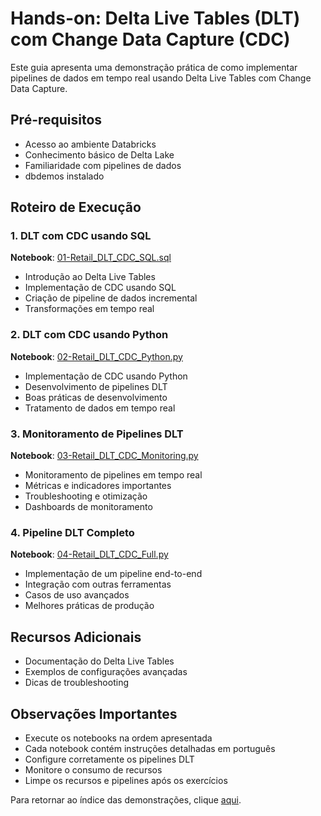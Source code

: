 # Hands-on: Delta Live Tables (DLT) com Change Data Capture (CDC)

Este guia apresenta uma demonstração prática de como implementar pipelines de dados em tempo real usando Delta Live Tables com Change Data Capture.

## Pré-requisitos
- Acesso ao ambiente Databricks
- Conhecimento básico de Delta Lake
- Familiaridade com pipelines de dados
- dbdemos instalado

## Roteiro de Execução

### 1. DLT com CDC usando SQL
**Notebook**: <a href="$./dlt-cdc/01-Retail_DLT_CDC_SQL.sql">01-Retail_DLT_CDC_SQL.sql</a>
- Introdução ao Delta Live Tables
- Implementação de CDC usando SQL
- Criação de pipeline de dados incremental
- Transformações em tempo real

### 2. DLT com CDC usando Python
**Notebook**: <a href="$./dlt-cdc/02-Retail_DLT_CDC_Python.py">02-Retail_DLT_CDC_Python.py</a>
- Implementação de CDC usando Python
- Desenvolvimento de pipelines DLT
- Boas práticas de desenvolvimento
- Tratamento de dados em tempo real

### 3. Monitoramento de Pipelines DLT
**Notebook**: <a href="$./dlt-cdc/03-Retail_DLT_CDC_Monitoring.py">03-Retail_DLT_CDC_Monitoring.py</a>
- Monitoramento de pipelines em tempo real
- Métricas e indicadores importantes
- Troubleshooting e otimização
- Dashboards de monitoramento

### 4. Pipeline DLT Completo
**Notebook**: <a href="$./dlt-cdc/04-Retail_DLT_CDC_Full.py">04-Retail_DLT_CDC_Full.py</a>
- Implementação de um pipeline end-to-end
- Integração com outras ferramentas
- Casos de uso avançados
- Melhores práticas de produção

## Recursos Adicionais
- Documentação do Delta Live Tables
- Exemplos de configurações avançadas
- Dicas de troubleshooting

## Observações Importantes
- Execute os notebooks na ordem apresentada
- Cada notebook contém instruções detalhadas em português
- Configure corretamente os pipelines DLT
- Monitore o consumo de recursos
- Limpe os recursos e pipelines após os exercícios

Para retornar ao índice das demonstrações, clique <a href="$./README.md">aqui</a>. 
